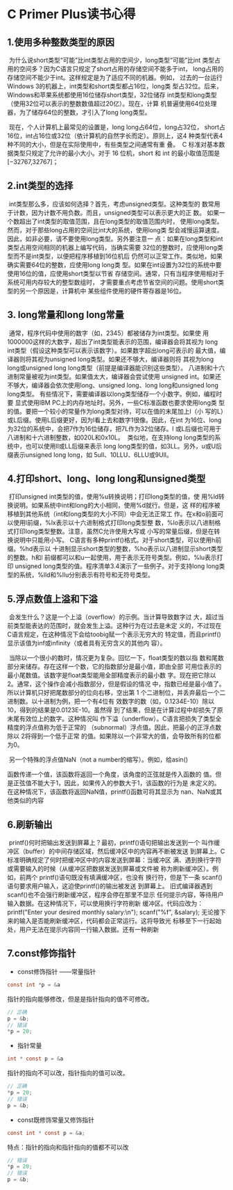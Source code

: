 # C Primer Plus读书心得

## 1.使用多种整数类型的原因

​		为什么说short类型“可能”比int类型占用的空间少，long类型“可能”比int
类型占用的空间多？因为C语言只规定了short占用的存储空间不能多于int，
long占用的存储空间不能少于int。这样规定是为了适应不同的机器。例如，
过去的一台运行Windows 3的机器上，int类型和short类型都占16位，long类
型占32位。后来，Windows和苹果系统都使用16位储存short类型，32位储存
int类型和long类型（使用32位可以表示的整数数值超过20亿）。现在，计算
机普遍使用64位处理器，为了储存64位的整数，才引入了long long类型。

​		现在，个人计算机上最常见的设置是，long long占64位，long占32位，
short占16位，int占16位或32位（依计算机的自然字长而定）。原则上，这4
种类型代表4种不同的大小，但是在实际使用中，有些类型之间通常有重
叠。
​		C 标准对基本数据类型只规定了允许的最小大小。对于 16 位机，short
和 int 的最小取值范围是[−32767,32767]；

## 2.int类型的选择

​		int类型那么多，应该如何选择？首先，考虑unsigned类型。这种类型的
数常用于计数，因为计数不用负数。而且，unsigned类型可以表示更大的正
数。
​		如果一个数超出了int类型的取值范围，且在long类型的取值范围内时，
使用long类型。然而，对于那些long占用的空间比int大的系统，使用long类
型会减慢运算速度。因此，如非必要，请不要使用long类型。另外要注意一
点：如果在long类型和int类型占用空间相同的机器上编写代码，当确实需要
32位的整数时，应使用long类型而不是int类型，以便把程序移植到16位机后
仍然可以正常工作。类似地，如果确实需要64位的整数，应使用long long类
型。
​		如果在int设置为32位的系统中要使用16位的值，应使用short类型以节省
存储空间。通常，只有当程序使用相对于系统可用内存较大的整型数组时，
才需要重点考虑节省空间的问题。使用short类型的另一个原因是，计算机中
某些组件使用的硬件寄存器是16位。

## 3. long常量和long long常量

​		通常，程序代码中使用的数字（如，2345）都被储存为int类型。如果使
用1000000这样的大数字，超出了int类型能表示的范围，编译器会将其视为
long int类型（假设这种类型可以表示该数字）。如果数字超出long可表示的
最大值，编译器则将其视为unsigned long类型。如果还不够大，编译器则将
其视为long long或unsigned long long类型（前提是编译器能识别这些类型）。
​		八进制和十六进制常量被视为int类型。如果值太大，编译器会尝试使用
unsigned int。如果还不够大，编译器会依次使用long、unsigned long、long
long和unsigned long long类型。
​		有些情况下，需要编译器以long类型储存一个小数字。例如，编程时要
显式使用IBM PC上的内存地址时。另外，一些C标准函数也要求使用long类
型的值。要把一个较小的常量作为long类型对待，可以在值的末尾加上l（小
写的L）或L后缀。使用L后缀更好，因为l看上去和数字1很像。因此，在int
为16位、long为32位的系统中，会把7作为16位储存，把7L作为32位储存。l
或L后缀也可用于八进制和十六进制整数，如020L和0x10L。
​		类似地，在支持long long类型的系统中，也可以使用ll或LL后缀来表示
long long类型的值，如3LL。另外，u或U后缀表示unsigned long long，如
5ull、10LLU、6LLU或9Ull。

## 4.打印short、long、long long和unsigned类型

​		打印unsigned int类型的值，使用%u转换说明；打印long类型的值，使
用%ld转换说明。如果系统中int和long的大小相同，使用%d就行。但是，这
样的程序被移植到其他系统（int和long类型的大小不同）中会无法正常工
作。在x和o前面可以使用l前缀，%lx表示以十六进制格式打印long类型整
数，%lo表示以八进制格式打印long类型整数。注意，虽然C允许使用大写或
小写的常量后缀，但是在转换说明中只能用小写。
​		C语言有多种printf()格式。对于short类型，可以使用h前缀。%hd表示以
十进制显示short类型的整数，%ho表示以八进制显示short类型的整数。h和l
前缀都可以和u一起使用，用于表示无符号类型。例如，%lu表示打印
unsigned long类型的值。程序清单3.4演示了一些例子。对于支持long long类
型的系统，%lld和%llu分别表示有符号和无符号类型。

## 5.浮点数值上溢和下溢

​		会发生什么？这是一个上溢（overflow）的示例。当计算导致数字过
大，超过当前类型能表达的范围时，就会发生上溢。这种行为在过去是未定
义的，不过现在C语言规定，在这种情况下会给toobig赋一个表示无穷大的
特定值，而且printf()显示该值为inf或infinity（或者具有无穷含义的其他内
容）。

​		当除以一个很小的数时，情况更为复杂。回忆一下，float类型的数以指
数和尾数部分来储存。存在这样一个数，它的指数部分是最小值，即由全部
可用位表示的最小尾数值。该数字是float类型能用全部精度表示的最小数
字。现在把它除以 2。通常，这个操作会减小指数部分，但是假设的情况
中，指数已经是最小值了。所以计算机只好把尾数部分的位向右移，空出第
1 个二进制位，并丢弃最后一个二进制数。以十进制为例，把一个有4位有
效数字的数（如，0.1234E-10）除以10，得到的结果是0.0123E-10。虽然得
到了结果，但是在计算过程中却损失了原末尾有效位上的数字。这种情况叫
作下溢（underflow）。C语言把损失了类型全精度的浮点值称为低于正常的
（subnormal）浮点值。因此，把最小的正浮点数除以 2将得到一个低于正常
的值。如果除以一个非常大的值，会导致所有的位都为0。

​		另一个特殊的浮点值NaN（not a number的缩写）。例如，给asin()

函数传递一个值，该函数将返回一个角度，该角度的正弦就是传入函数的
值。但是正弦值不能大于1，因此，如果传入的参数大于1，该函数的行为是
未定义的。在这种情况下，该函数将返回NaN值，printf()函数可将其显示为
nan、NaN或其他类似的内容

## 6.刷新输出

​		printf()何时把输出发送到屏幕上？最初，printf()语句把输出发送到一个
叫作缓冲区（buffer）的中间存储区域，然后缓冲区中的内容再不断被发送
到屏幕上。C 标准明确规定了何时把缓冲区中的内容发送到屏幕：当缓冲区
满、遇到换行字符或需要输入的时候（从缓冲区把数据发送到屏幕或文件被
称为刷新缓冲区）。例如，前两个 printf()语句既没有填满缓冲区，也没有
换行符，但是下一条 scanf()语句要求用户输入，这迫使printf()的输出被发送
到屏幕上。
​		旧式编译器遇到scanf()也不会强行刷新缓冲区，程序会停在那里不显示
任何提示内容，等待用户输入数据。在这种情况下，可以使用换行字符刷新
缓冲区。代码应改为：
​		printf("Enter your desired monthly salary:\n");
​		scanf("%f", &salary);
​		无论接下来的输入是否能刷新缓冲区，代码都会正常运行。这将导致光
标移至下一行起始处，用户无法在提示内容同一行输入数据。还有一种刷新

## 7.const修饰指针

- const修饰指针 ——常量指针

```c
const int *p = &a
```

指针的指向能够修改，但是是指针指向的值不可修改。

```c
// 正确
p = &b;
// 错误
*p = 20;
```

- 指针常量

```c
int * const p = &a
```

指针的指向不可以改，指针指向的值可以改。

```c
// 正确
*p = 20;
// 错误
p = &b;
```

- const既修饰常量又修饰指针

```c
const int * const p = &a;
```

特点：指针的指向和指针指向的值都不可以改

```c
// 错误
*p = 20;
// 错误
p = &b;
```

